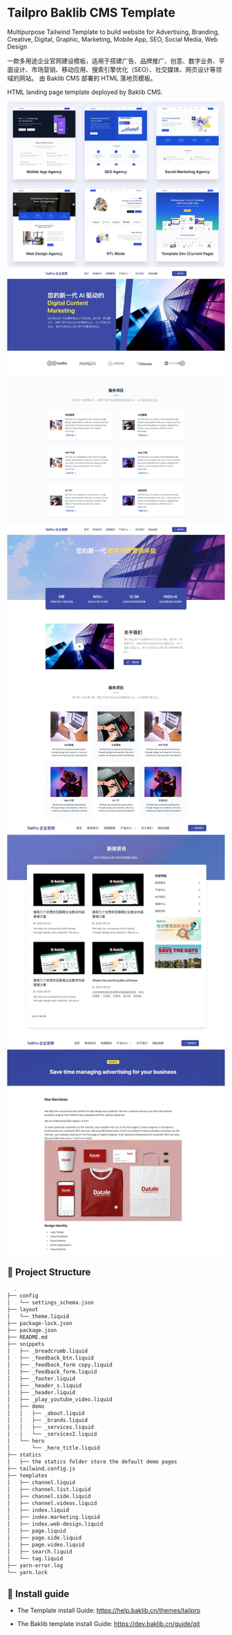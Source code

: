 # Tailpro Baklib CMS Template

Multipurpose Tailwind Template to build website for Advertising, Branding, Creative, Digital, Graphic, Marketing, Mobile App, SEO, Social Media, Web Design

一款多用途企业官网建设模板，适用于搭建广告、品牌推广、创意、数字业务、平面设计、市场营销、移动应用、搜索引擎优化（SEO）、社交媒体、网页设计等领域的网站。
由 Baklib CMS 部署的 HTML 落地页模板。

HTML landing page template deployed by Baklib CMS.

![Baklib CMS based index theme](./assets/images/theme/index.webp)
![Baklib CMS based index theme](./assets/images/theme/index1.webp)
![Baklib CMS based page theme](./assets/images/theme/index2.webp)
![Baklib CMS based page theme](./assets/images/theme/channel-card.webp)
![Baklib CMS based page theme](./assets/images/theme/page.webp)


## 🚀 Project Structure

```
  .
├── config
│   └── settings_schema.json
├── layout
│   └── theme.liquid
├── package-lock.json
├── package.json
├── README.md
├── snippets
│   ├── _breadcrumb.liquid
│   ├── _feedback_btn.liquid
│   ├── _feedback_form copy.liquid
│   ├── _feedback_form.liquid
│   ├── _footer.liquid
│   ├── _header_s.liquid
│   ├── _header.liquid
│   ├── _play_youtube_video.liquid
│   ├── demo
│   │   ├── _about.liquid
│   │   ├── _brands.liquid
│   │   ├── _services.liquid
│   │   └── _services2.liquid
│   └── hero
│       └── _hero_title.liquid
├── statics
│   ├── the statics folder store the default demo pages
├── tailwind.config.js
├── templates
│   ├── channel.liquid
│   ├── channel.list.liquid
│   ├── channel.side.liquid
│   ├── channel.videos.liquid
│   ├── index.liquid
│   ├── index.marketing.liquid
│   ├── index.web-design.liquid
│   ├── page.liquid
│   ├── page.side.liquid
│   ├── page.video.liquid
│   ├── search.liquid
│   └── tag.liquid
├── yarn-error.log
└── yarn.lock
```


## 🧞 Install guide


- The Template install Guide: https://help.baklib.cn/themes/tailpro

- The Baklib template install Guide: https://dev.baklib.cn/guide/git